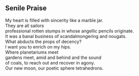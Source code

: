 Senile Praise
-------------
My heart is filled with sincerity like a marble jar.  
They are all sailors  
professional rotten stumps in whose angellic pencils originate.  
It was a banal business of scandalmongering and nougats.  
What abducts the props of decency?  
I want you to enrich on my hips.  
Where planetariums meet  
gardens meet, amid and behind and the sound  
of coals, to reach out and recover in agony.  
Our new moon, our poetic sphere tetrahedrons.  
